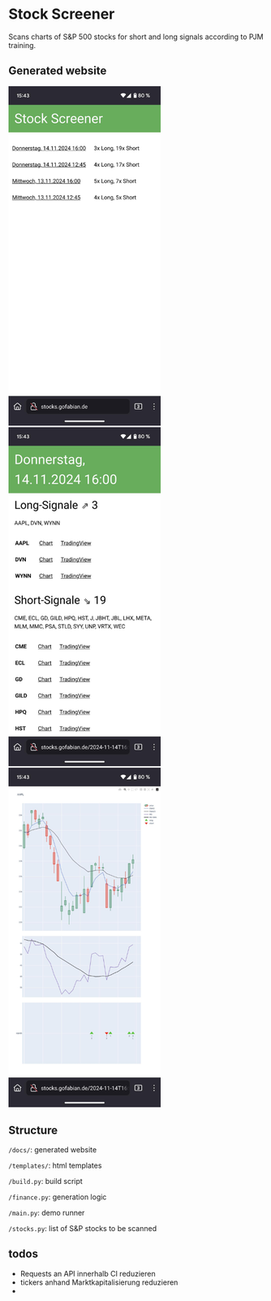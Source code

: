 # Stock Screener

Scans charts of S&P 500 stocks for short and long signals according to PJM training.

## Generated website

<img src="ui1.jpeg" width=300> <img src="ui2.jpeg" width=300> <img src="ui3.jpeg" width=300>


## Structure

`/docs/`: generated website

`/templates/`: html templates

`/build.py`: build script

`/finance.py`: generation logic

`/main.py`: demo runner

`/stocks.py`: list of S&P stocks to be scanned


## todos

- Requests an API innerhalb CI reduzieren
- tickers anhand Marktkapitalisierung reduzieren
- 